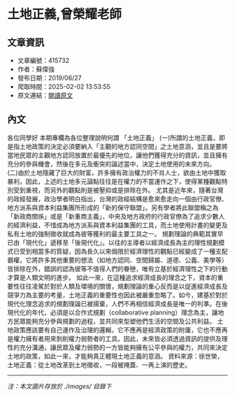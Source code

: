 # 土地正義,曾榮耀老師

## 文章資訊
- 文章編號：415732
- 作者：蘇偉強
- 發布日期：2019/06/27
- 爬取時間：2025-02-02 13:53:55
- 原文連結：[閱讀原文](https://real-estate.get.com.tw/Columns/detail.aspx?no=415732)

## 內文
各位同學好
本期專欄為各位整理說明何謂
「土地正義」
(一)所謂的土地正義，即是指土地政策的決定必須要納入「主觀的地方認同空間」之土地意涵，並且是要將當地民眾的主觀地方認同放置於最優先的地位，讓他們獲得充分的資訊，並且擁有充分的參與機會，然後在多元及衝突的論述當中，決定土地使用的未來方向。
(二)由於土地隱藏了巨大的財富，許多擁有政治權力的不肖人士，欲由土地中獲取暴利，因此，上述的土地多元論點往往是在權力的不當運作之下，使得某種觀點特別受到重視，而另外的觀點則是被壓抑或是排除在外。
尤其是近年來，隨著台灣的政經發展，政治學者明白指出，台灣的政經結構是愈來愈走向一個由行政官僚、地方派系與資本利益集團所形成的「新的保守聯盟」。另有學者將此聯盟稱之為「新政商關係」或是「新重商主義」，中央及地方政府的行政官僚為了追求少數人的經濟利益，不惜成為地方派系與資本利益集團的工具，而土地使用計畫的變更及私有土地的強制徵收就成為彼等獲利的最主要工具之一。
規劃理論的典範其實早已由「現代化」遞移至「後現代化」。以往的主導者以經濟成長為主的理性規劃模式已受到相當多的質疑，因為長久以來侷限於經濟理性的觀點已經變成了一種支配霸權，它將許多其他重要的想法（如地方認同、空間歸屬、道德、公義、美學等）皆排除在外，錯誤的認為彼等不值得人們的眷戀，唯有立基於經濟理性之下的行動才算是人類文明的進步。
如此一來，在這種追求經濟成長的理念之下，資本的重要性往往凌駕於對於人類及環境的關懷，規劃理論的重心反而是以促進經濟成長及競爭力為主要的考量，土地正義的重要性也因此被嚴重忽略了。如今，建基於對於現代化理念追求的規劃理論已被揚棄，人們不再相信經濟成長是唯一的判準。在後現代化的年代，必須是以合作式規劃（collaborative planning）理念為主，讓地方民眾能夠充分參與規劃的過程，並共同來型塑他們生活的空間及公共利益。
土地政策應該要有自己運作及治理的邏輯，它不應再是經濟政策的附庸，它也不應再是權力擁有者用來剝削權力弱勢者的工具。因此，未來皆必須透過資訊的提供及理性的充分溝通，讓民眾及權力弱勢的一方皆能夠擁有公平參與的權力，共同來決定土地的政策，如此一來，才能夠真正體現土地正義的意涵。
資料來源：徐世榮，土地正義：從土地改革到土地徵收，一段被掩蓋、一再上演的歷史。

---
*注：本文圖片存放於 ./images/ 目錄下*
